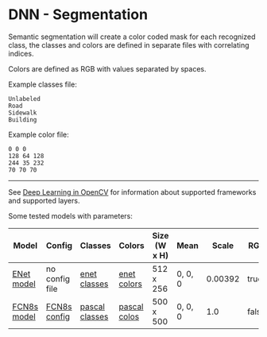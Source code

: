 # DNN - Segmentation

Semantic segmentation will create a color coded mask for each recognized class, the classes and colors are defined in separate files with correlating indices.

Colors are defined as RGB with values separated by spaces.

Example classes file:
```text
Unlabeled
Road
Sidewalk
Building
```

Example color file:
```text
0 0 0
128 64 128
244 35 232
70 70 70
```

---

See [Deep Learning in OpenCV](https://github.com/opencv/opencv/wiki/Deep-Learning-in-OpenCV) for information about supported frameworks and supported layers.

Some tested models with parameters:

| Model                                                                            | Config           | Classes                                                                                               | Colors                              | Size (W x H) | Mean    | Scale   | RGB   |
|----------------------------------------------------------------------------------|------------------|-------------------------------------------------------------------------------------------------------|-------------------------------------|--------------|---------|---------|-------|
| [ENet model](https://www.dropbox.com/s/tdde0mawbi5dugq/Enet-model-best.net?dl=1) | no config file   | [enet classes](https://raw.githubusercontent.com/opencv/opencv/4.x/samples/data/dnn/enet-classes.txt) | [enet colors](./enet-colors.txt)    | 512 x 256    | 0, 0, 0 | 0.00392 | true  |
| [FCN8s model](http://dl.caffe.berkeleyvision.org/fcn8s-heavy-pascal.caffemodel)  | [FCN8s config](https://raw.githubusercontent.com/opencv/opencv_extra/4.x/testdata/dnn/fcn8s-heavy-pascal.prototxt) | [pascal classes](./pascal-classes.txt)    | [pascal colos](./pascal-colors.txt) | 500 x 500    | 0, 0, 0 | 1.0     | false |

